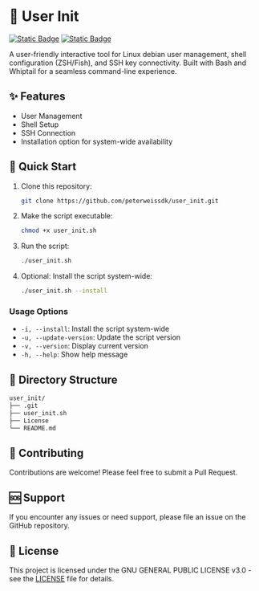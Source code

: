 # 💾 User Init

[![Static Badge](https://img.shields.io/badge/Linux-Debian-white?style=flat&logo=linux&logoColor=white&logoSize=auto&labelColor=black)](https://www.linux.org/)
[![Static Badge](https://img.shields.io/badge/Bash-script-white?style=flat&logo=gnubash&logoColor=white&logoSize=auto&labelColor=black)](https://www.gnu.org/software/bash/)

A user-friendly interactive tool for Linux debian user management, shell configuration (ZSH/Fish), and SSH key connectivity. Built with Bash and Whiptail for a seamless command-line experience.

## ✨ Features
- User Management
- Shell Setup
- SSH Connection
- Installation option for system-wide availability

## 🚀 Quick Start
1. Clone this repository:
   ```bash
   git clone https://github.com/peterweissdk/user_init.git
   ```

2. Make the script executable:
   ```bash
   chmod +x user_init.sh
   ```

3. Run the script:
   ```bash
   ./user_init.sh
   ```

4. Optional: Install the script system-wide:
   ```bash
   ./user_init.sh --install
   ```
### Usage Options
- `-i, --install`: Install the script system-wide
- `-u, --update-version`: Update the script version
- `-v, --version`: Display current version
- `-h, --help`: Show help message

## 📝 Directory Structure
```bash
user_init/
├── .git
├── user_init.sh
├── License
└── README.md 
```

## 🤝 Contributing

Contributions are welcome! Please feel free to submit a Pull Request.

## 🆘 Support

If you encounter any issues or need support, please file an issue on the GitHub repository.

## 📄 License

This project is licensed under the GNU GENERAL PUBLIC LICENSE v3.0 - see the [LICENSE](LICENSE) file for details.